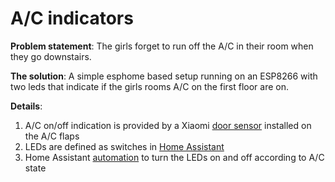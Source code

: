 # A/C indicators
**Problem statement**: The girls forget to run off the A/C in their room when they go downstairs.

**The solution**: A simple esphome based setup running on an ESP8266 with two leds that indicate if the girls rooms A/C on the first floor are on.

**Details**:
1. A/C on/off indication is provided by a Xiaomi [door sensor](https://www.aliexpress.com/item/32829391822.html) installed on the A/C flaps
1. LEDs are defined as switches in [Home Assistant](https://www.home-assistant.io/)
1. Home Assistant [automation](https://github.com/talsalmona/hass-config/blob/5a5dcffa59ede84e97ef37ceb1e34732eacc9302/automations.yaml#L118) to turn the LEDs on and off according to A/C state

 
